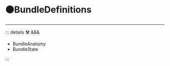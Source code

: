 # 🟠<motor>BundleDefinitions</motor>

---

<!-- =================================================== -->
<!-- =================================================== -->
<!-- =================================================== -->
<!-- =================================================== -->
<!-- =================================================== -->
::: details 🛠 <dev>&&&</dev>

- BundleAnatomy
- BundleState

:::
